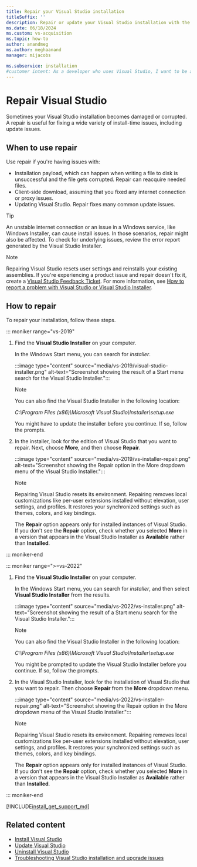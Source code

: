 ```yaml
---
title: Repair your Visual Studio installation
titleSuffix: ''
description: Repair or update your Visual Studio installation with the Visual Studio Installer, resolve issues with available fixes, and reacquire necessary files.
ms.date: 06/18/2024
ms.custom: vs-acquisition
ms.topic: how-to
author: anandmeg
ms.author: meghaanand
manager: mijacobs

ms.subservice: installation
#customer intent: As a developer who uses Visual Studio, I want to be able to repair Visual Studio because I need the IDE for my development tasks.
---
```

# Repair Visual Studio

Sometimes your Visual Studio installation becomes damaged or corrupted. A repair is useful for fixing a wide variety of install-time issues, including update issues.

## When to use repair

Use repair if you're having issues with:

- Installation payload, which can happen when writing a file to disk is unsuccessful and the file gets corrupted. Repair can reacquire needed files.
- Client-side download, assuming that you fixed any internet connection or proxy issues.
- Updating Visual Studio. Repair fixes many common update issues.

> [!TIP]
> An unstable internet connection or an issue in a Windows service, like Windows Installer, can cause install issues. In those scenarios, repair might also be affected. To check for underlying issues, review the error report generated by the Visual Studio Installer.

> [!NOTE]
> Repairing Visual Studio resets user settings and reinstalls your existing assemblies. If you're experiencing a product issue and repair doesn't fix it, create a [Visual Studio Feedback Ticket](https://aka.ms/feedback/suggest?space=8). For more information, see [How to report a problem with Visual Studio or Visual Studio Installer](../ide/how-to-report-a-problem-with-visual-studio.md).

## How to repair

To repair your installation, follow these steps.

::: moniker range="vs-2019"

1. Find the **Visual Studio Installer** on your computer.

   In the Windows Start menu, you can search for *installer*.

   :::image type="content" source="media/vs-2019/visual-studio-installer.png" alt-text="Screenshot showing the result of a Start menu search for the Visual Studio Installer.":::

   > [!NOTE]
   > You can also find the Visual Studio Installer in the following location:
   >
   > *C:\Program Files (x86)\Microsoft Visual Studio\Installer\setup.exe*

   You might have to update the installer before you continue. If so, follow the prompts.

1. In the installer, look for the edition of Visual Studio that you want to repair. Next, choose **More**, and then choose **Repair**.

     :::image type="content" source="media/vs-2019/vs-installer-repair.png" alt-text="Screenshot showing the Repair option in the More dropdown menu of the Visual Studio Installer.":::

   > [!NOTE]
   > Repairing Visual Studio resets its environment. Repairing removes local customizations like per-user extensions installed without elevation, user settings, and profiles. It restores your synchronized settings such as themes, colors, and key bindings.

   The **Repair** option appears only for installed instances of Visual Studio. If you don't see the **Repair** option, check whether you selected **More** in a version that appears in the Visual Studio Installer as **Available** rather than **Installed**.

::: moniker-end

::: moniker range=">=vs-2022"

1. Find the **Visual Studio Installer** on your computer.

   In the Windows Start menu, you can search for *installer*, and then select **Visual Studio Installer** from the results.

   :::image type="content" source="media/vs-2022/vs-installer.png" alt-text="Screenshot showing the result of a Start menu search for the Visual Studio Installer.":::

   > [!NOTE]
   > You can also find the Visual Studio Installer in the following location:
   >
   > *C:\Program Files (x86)\Microsoft Visual Studio\Installer\setup.exe*

   You might be prompted to update the Visual Studio Installer before you continue. If so, follow the prompts.

1. In the Visual Studio Installer, look for the installation of Visual Studio that you want to repair. Then choose **Repair** from the **More** dropdown menu.

   :::image type="content" source="media/vs-2022/vs-installer-repair.png" alt-text="Screenshot showing the Repair option in the More dropdown menu of the Visual Studio Installer.":::

   > [!NOTE]
   > Repairing Visual Studio resets its environment. Repairing removes local customizations like per-user extensions installed without elevation, user settings, and profiles. It restores your synchronized settings such as themes, colors, and key bindings.

   The **Repair** option appears only for installed instances of Visual Studio. If you don't see the **Repair** option, check whether you selected **More** in a version that appears in the Visual Studio Installer as **Available** rather than **Installed**.

::: moniker-end

[!INCLUDE[install_get_support_md](includes/install_get_support_md.md)]

## Related content

- [Install Visual Studio](install-visual-studio.md)
- [Update Visual Studio](update-visual-studio.md)
- [Uninstall Visual Studio](uninstall-visual-studio.md)
- [Troubleshooting Visual Studio installation and upgrade issues](troubleshooting-installation-issues.md)
